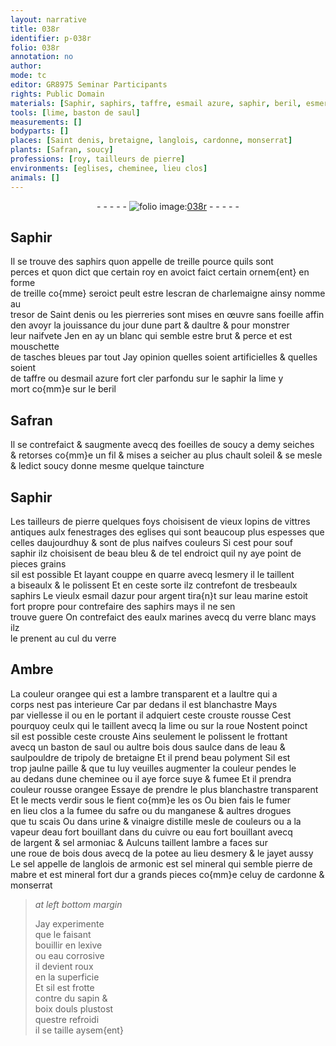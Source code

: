 ```yaml
---
layout: narrative
title: 038r
identifier: p-038r
folio: 038r
annotation: no
author:
mode: tc
editor: GR8975 Seminar Participants
rights: Public Domain
materials: [Saphir, saphirs, taffre, esmail azure, saphir, beril, esmery, esmail, argent, eaulx marines, verre blanc, Ambre, ambre, saul, bois dous, eau, tripoly de bretaigne, suye, safre, manganese, urine, vinaigre distille, eau fort, cuivre, sel armoniac, potee, jayet, sel mineral, pierre de mabre, lexive, eau corrosive, sapin, boix douls]
tools: [lime, baston de saul]
measurements: []
bodyparts: []
places: [Saint denis, bretaigne, langlois, cardonne, monserrat]
plants: [Safran, soucy]
professions: [roy, tailleurs de pierre]
environments: [eglises, cheminee, lieu clos]
animals: []
---
```


<div class="folio" align="center">- - - - - <a href="http://gallica.bnf.fr/ark:/12148/btv1b10500001g/f81.image" target="_blank"><img src="https://cu-mkp.github.io/2017-workshop-edition/assets/photo-icon.png" alt="folio image: " style="display:inline-block; margin-bottom:-3px;"/>038r</a> - - - - - </div>  
  

## <span class="m">Saphir</span>

 
Il se trouve des <span class="m">saphirs</span> quon appelle de treille pource quils sont<br/> perces et quon dict que certain <span class="pro">roy</span> en avoict faict certain ornem{ent} en forme<br/> de treille co{mme} seroict peult estre lescran de <span class="pn">charlemaigne</span> ainsy nomme au<br/> tresor de <span class="pl">Saint denis</span> ou les pierreries sont mises en œuvre sans foeille affin<br/> den avoyr la jouissance du jour dune part & daultre & pour monstrer<br/> leur naifvete Jen en ay un blanc qui semble estre brut & perce et est mouschette<br/> de tasches bleues par tout Jay opinion quelles soient artificielles & quelles soient <br/> de <span class="m">taffre</span> ou d<span class="m">esmail azure</span> fort cler parfondu sur le <span class="m">saphir</span> <span class="add"> la <span class="tl">lime</span> y<br/> mort co{mm}e sur le <span class="m">beril</span></span>

 
  

## <span class="pa">Safran</span>

 
Il se contrefaict & saugmente avecq des foeilles de <span class="pa">soucy</span> a demy seiches<br/> & retorses co{mm}e un fil & mises a seicher au plus chault soleil & se mesle<br/> & ledict <span class="pa">soucy</span> donne mesme quelque taincture

 
  

## <span class="m">Saphir</span>

 
Les <span class="pro">tailleurs de pierre</span> quelques foys choisisent de vieux lopins de vittres<br/> antiques aulx fenestrages des <span class="env">eglises</span> qui sont beaucoup plus espesses que<br/> celles daujourdhuy & sont de plus naifves couleurs Si cest pour <span class="del">souf</span><br/> <span class="m">saphir</span> ilz choisisent de beau bleu & de tel endroict quil ny aye point de <span class="del">pieces</span> <span class="add">grains</span><br/> sil est possible Et layant couppe en quarre avecq l<span class="m">esmery</span> il le taillent<br/> a biseaulx & le polissent Et en ceste sorte ilz contrefont de tresbeaulx<br/> <span class="m">saphirs</span> Le vieulx <span class="m">esmail</span> dazur pour <span class="m">argent</span> tira{n}t sur leau marine estoit<br/> fort propre pour contrefaire des <span class="m">saphirs</span> mays il ne sen<br/> trouve guere On contrefaict des <span class="m">eaulx marines</span> avecq du <span class="m">verre blanc</span> mays ilz<br/> le prenent au cul du verre
 
 
  

## <span class="m">Ambre</span>

 
La couleur orangee qui est a l<span class="m">ambre</span> transparent et a laultre qui a<br/> corps nest pas interieure Car par dedans il est blanchastre Mays<br/> par viellesse <span class="del">il</span> ou en le portant il adquiert ceste crouste rousse Cest<br/> pourquoy ceulx qui le taillent avecq la lime ou sur la roue Nostent poinct<br/> sil est possible ceste crouste Ains seulement le polissent le frottant<br/> avecq un <span class="tl">baston de <span class="m">saul</span></span> ou aultre <span class="m">bois dous</span> saulce dans de l<span class="m">eau</span> &<br/> saulpouldre de <span class="m">tripoly de <span class="pl">bretaigne</span></span> Et il prend beau polyment Sil est<br/> trop jaulne paille & que tu luy veuilles augmenter la couleur pendes le<br/> au dedans dune <span class="env">cheminee</span> ou il aye force <span class="m">suye</span> & fumee Et il prendra<br/> couleur rousse orangee Essaye de prendre le plus blanchastre transparent<br/> Et le mects verdir sous le fient co{mm}e les os Ou bien fais le fumer<br/> en <span class="env">lieu clos</span> a la fumee du <span class="m">safre</span> ou du <span class="m">manganese</span> & aultres drogues<br/> que tu scais Ou dans <span class="m">urine</span> & <span class="m">vinaigre distille</span> mesle de couleurs ou a la<br/> vapeur d<span class="m">eau fort</span> bouillant dans du <span class="m">cuivre</span> ou <span class="m">eau fort</span> bouillant avecq<br/> de l<span class="m">argent</span> & <span class="m">sel armoniac</span> & Aulcuns taillent l<span class="m">ambre</span> a faces sur<br/> une roue de <span class="m">bois dous</span> avecq de la <span class="m">potee</span> au lieu d<span class="m">esmery</span> & le <span class="m">jayet</span> aussy<br/> Le sel appelle de <span class="pl">langlois</span> de armonic est <span class="m">sel mineral</span> qui semble <span class="m">pierre de<br/> mabre</span> et est mineral fort dur a grands pieces co{mm}e celuy de <span class="pl">cardonne</span> &<br/> <span class="pl">monserrat</span>
 
> *at left bottom margin*
> 
> 
>   Jay experimente<br/> que le faisant<br/> bouillir en <span class="m">lexive</span><br/> ou <span class="m">eau corrosive</span><br/> il devient roux<br/> en la superficie<br/> Et sil est frotte<br/> contre du <span class="m">sapin</span> &<br/> <span class="m">boix douls</span> plustost<br/> questre refroidi<br/> il se taille aysem{ent}
 
